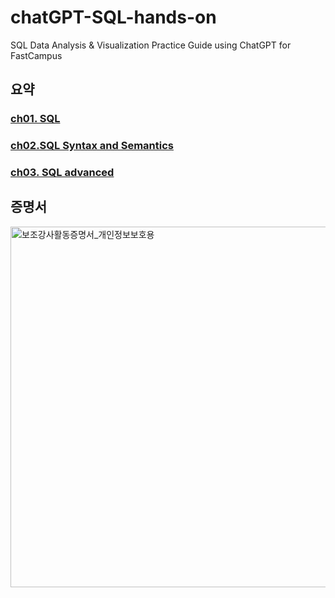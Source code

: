 # chatGPT-SQL-hands-on
SQL Data Analysis &amp; Visualization Practice Guide using ChatGPT for FastCampus

## 요약

### [ch01. SQL](https://github.com/holynomad/chatGPT-SQL-practice/blob/main/ch01.%20SQL)
### [ch02.SQL Syntax and Semantics](https://github.com/holynomad/chatGPT-SQL-practice/blob/main/ch02.SQL%20Syntax%20and%20Semantics)
### [ch03. SQL advanced](https://github.com/holynomad/chatGPT-SQL-practice/blob/main/ch03.%20SQL%20advanced.md) 

## 증명서

<img width="577" alt="보조강사활동증명서_개인정보보호용" src="https://github.com/user-attachments/assets/8be10aa9-e190-4ba6-abc1-6d339d561ad0">
